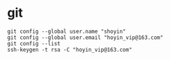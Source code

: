 # git

```shell
git config --global user.name "shoyin"
git config --global user.email "hoyin_vip@163.com" 
git config --list 
ssh-keygen -t rsa -C "hoyin_vip@163.com"
```







